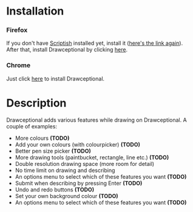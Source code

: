 # Installation
### Firefox
If you don't have [Scriptish](https://addons.mozilla.org/firefox/addon/scriptish/) installed yet, install it ([here's the link again](https://addons.mozilla.org/firefox/addon/scriptish/)).  
After that, install Drawceptional by clicking [here](https://raw.github.com/Paperfold/Drawceptional/master/drawceptional.user.js).

### Chrome
Just click [here](https://raw.github.com/Paperfold/Drawceptional/master/drawceptional.user.js) to install Drawceptional.

# Description
Drawceptional adds various features while drawing on Drawceptional. A couple of examples:

- More colours **(TODO)**
- Add your own colours (with colourpicker) **(TODO)**
- Better pen size picker **(TODO)**
- More drawing tools (paintbucket, rectangle, line etc.) **(TODO)**
- Double resolution drawing space (more room for detail)
- No time limit on drawing and describing
- An options menu to select which of these features you want **(TODO)**
- Submit when describing by pressing Enter **(TODO)**
- Undo and redo buttons **(TODO)**
- Set your own background colour **(TODO)**
- An options menu to select which of these features you want **(TODO)**